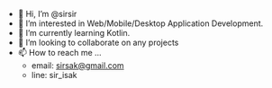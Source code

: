 - 👋 Hi, I’m @sirsir
- 👀 I’m interested in Web/Mobile/Desktop Application Development.
- 🌱 I’m currently learning Kotlin.
- 💞️ I’m looking to collaborate on any projects
- 📫 How to reach me ...
  - email: sirsak@gmail.com
  - line: sir_isak

<!---
sirsir/sirsir is a ✨ special ✨ repository because its `README.md` (this file) appears on your GitHub profile.
You can click the Preview link to take a look at your changes.
--->

